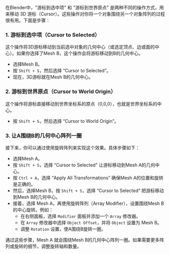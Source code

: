 在Blender中，"游标到选中项" 和 "游标到世界原点" 是两种不同的操作方式，用来移动 3D 游标（Cursor）。这些操作对你将一个对象围绕另一个对象阵列的过程很有用。下面是步骤：

### 1. **游标到选中项**（Cursor to Selected）
这个操作将3D游标移动到当前选中对象的几何中心（或选定顶点、边或面的中心）。如果你选择了Mesh B，这个操作会将游标移动到B的几何中心。

- 选择Mesh B。
- 按 `Shift + S`，然后选择 “Cursor to Selected”。
- 现在，3D游标就在Mesh B的几何中心。

### 2. **游标到世界原点**（Cursor to World Origin）
这个操作将游标直接移动到世界坐标系的原点（0,0,0），也就是世界坐标系的中心。

- 按 `Shift + S`，然后选择 “Cursor to World Origin”。

### 3. **让A围绕B的几何中心阵列一圈**
接下来，你可以通过使用旋转阵列来实现这个效果。具体步骤如下：

- 选择Mesh A。
- 按 `Shift + S`，选择 “Cursor to Selected” 让游标移动到Mesh A的几何中心。
- 按 `Ctrl + A`，选择 “Apply All Transformations” 确保Mesh A的位置和旋转是正确的。
- 然后，选择Mesh B，按 `Shift + S`，选择 “Cursor to Selected” 把游标移动到Mesh B的几何中心。
- 接着，选择 Mesh A，再使用旋转阵列（Array Modifier），设置围绕Mesh B的中心旋转。例如：
    - 在右侧面板，选择 `Modifier` 面板并添加一个 `Array` 修改器。
    - 在 `Array` 修改器中选择 `Object Offset`，并将 `Object` 设置为 Mesh B。
    - 调整 `Rotation` 设置，使A围绕B旋转一圈。

通过这些步骤，Mesh A 就会围绕Mesh B的几何中心阵列一圈。如果需要更多阵列或旋转的细节，调整旋转轴和数量。